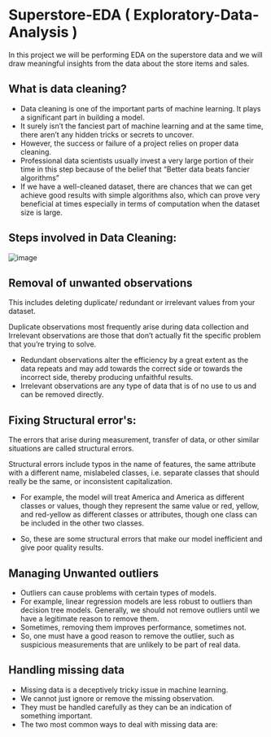 # Superstore-EDA  ( Exploratory-Data-Analysis )
In this project we will be performing EDA on the superstore data and we will draw meaningful insights from the data about the store items and sales. 

## What is data cleaning? 

- Data cleaning is one of the important parts of machine learning. It plays a significant part in building a model. 
-  It surely isn’t the fanciest part of machine learning and at the same time, there aren’t any hidden tricks or secrets to uncover.
- However, the success or failure of a project relies on proper data cleaning. 
- Professional data scientists usually invest a very large portion of their time in this step because of the belief that “Better data beats fancier algorithms”
- If we have a well-cleaned dataset, there are chances that we can get achieve good results with simple algorithms also, which can prove very beneficial at times especially in terms of computation when the dataset size is large.

## Steps involved in Data Cleaning: 

![image](https://user-images.githubusercontent.com/63282184/136796151-96b9df02-8c78-424c-8aff-7c464151296a.png)

## Removal of unwanted observations

This includes deleting duplicate/ redundant or irrelevant values from your dataset. 

Duplicate observations most frequently arise during data collection and Irrelevant observations are those that don’t actually fit the specific problem that you’re trying to solve. 

- Redundant observations alter the efficiency by a great extent as the data repeats and may add towards the correct side or towards the incorrect side, thereby producing unfaithful results.
- Irrelevant observations are any type of data that is of no use to us and can be removed directly.

## Fixing Structural error's:

The errors that arise during measurement, transfer of data, or other similar situations are called structural errors.

Structural errors include typos in the name of features, the same attribute with a different name, mislabeled classes, i.e. separate classes that should really be the same, or inconsistent capitalization. 

- For example, the model will treat America and America as different classes or values, though they represent the same value or red, yellow, and red-yellow as different classes or attributes, though one class can be included in the other two classes. 


- So, these are some structural errors that make our model inefficient and give poor quality results. 

## Managing Unwanted outliers 

- Outliers can cause problems with certain types of models.
- For example, linear regression models are less robust to outliers than decision tree models. Generally, we should not remove outliers until we have a legitimate reason to remove them. 
- Sometimes, removing them improves performance, sometimes not. 
- So, one must have a good reason to remove the outlier, such as suspicious measurements that are unlikely to be part of real data.

## Handling missing data 
- Missing data is a deceptively tricky issue in machine learning. 
- We cannot just ignore or remove the missing observation. 
-  They must be handled carefully as they can be an indication of something important.
-   The two most common ways to deal with missing data are: 



